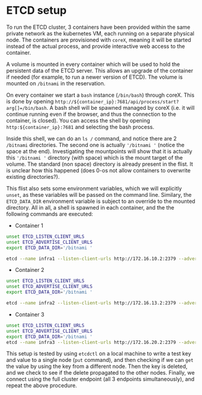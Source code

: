 # ETCD setup

To run the ETCD cluster, 3 containers have been provided within the same private
network as the kubernetes VM, each running on a separate physical node. The containers
are provisioned with `coreX`, meaning it will be started instead of the actual
process, and provide interactive web access to the container.

A volume is mounted in every container which will be used to hold the persistent
data of the ETCD server. This allows an upgrade of the container if needed (for
example, to run a newer version of ETCD). The volume is mounted on `/bitnami` in
the reservation.

On every container we start a `bash` instance (`/bin/bash`) through coreX. This
is done by opening `http://${container_ip}:7681/api/process/start?arg[]=/bin/bash`.
A bash shell will be spawned managed by coreX (i.e. it will continue running even
if the browser, and thus the connection to the container, is closed). You can access
the shell by opening `http:${container_ip}:7681` and selecting the bash process.

Inside this shell, we can do an `ls /` command, and notice there are 2 `/bitnami`
directories. The second one is actually `'/bitnami '` (notice the space at the
end). Investigating the mountpoints will show that it is actually this
`'/bitnami '` directory (with space) which is the mount target of the volume. The
standard (non space) directory is already present in the flist. It is unclear how
this happened (does 0-os not allow containers to overwrite existing directories?).

This flist also sets some environment variables, which we will explicitly `unset`,
as these variables will be passed on the command line. Similary, the `ETCD_DATA_DIR`
environment variable is subject to an override to the mounted directory. All in
all, a shell is spawned in each container, and the the following commands are executed:

- Container 1

```bash
unset ETCD_LISTEN_CLIENT_URLS
unset ETCD_ADVERTISE_CLIENT_URLS
export ETCD_DATA_DIR='/bitnami '

etcd --name infra1 --listen-client-urls http://172.16.10.2:2379 --advertise-client-urls http://172.16.10.2:2379 --listen-peer-urls http://172.16.10.2:12380 --initial-advertise-peer-urls http://172.16.10.2:12380 --initial-cluster-token etcd-cluster-pecs --initial-cluster 'infra1=http://172.16.10.2:12380,infra2=http://172.16.13.2:12380,infra3=http://172.16.20.2:12380' --initial-cluster-state new --logger=zap --log-outputs=stderr
```

- Container 2

```bash
unset ETCD_LISTEN_CLIENT_URLS
unset ETCD_ADVERTISE_CLIENT_URLS
export ETCD_DATA_DIR='/bitnami '

etcd --name infra2 --listen-client-urls http://172.16.13.2:2379 --advertise-client-urls http://172.16.13.2:2379 --listen-peer-urls http://172.16.13.2:12380 --initial-advertise-peer-urls http://172.16.13.2:12380 --initial-cluster-token etcd-cluster-pecs --initial-cluster 'infra1=http://172.16.10.2:12380,infra2=http://172.16.13.2:12380,infra3=http://172.16.20.2:12380' --initial-cluster-state new --logger=zap --log-outputs=stderr
```

- Container 3

```bash
unset ETCD_LISTEN_CLIENT_URLS
unset ETCD_ADVERTISE_CLIENT_URLS
export ETCD_DATA_DIR='/bitnami '
etcd --name infra3 --listen-client-urls http://172.16.20.2:2379 --advertise-client-urls http://172.16.20.2:2379 --listen-peer-urls http://172.16.20.2:12380 --initial-advertise-peer-urls http://172.16.20.2:12380 --initial-cluster-token etcd-cluster-pecs --initial-cluster 'infra1=http://172.16.10.2:12380,infra2=http://172.16.13.2:12380,infra3=http://172.16.20.2:12380' --initial-cluster-state new --logger=zap --log-outputs=stderr
```

This setup is tested by using `etcdctl` on a local machine to write a test key and
value to a single node (`put` command),  and then checking if we can `get` the value
by using the key from a different node. Then the key is deleted, and we check to
see if the delete propagated to the other nodes. Finally, we connect using the
full cluster endpoint (all 3 endpoints simultaneously), and repeat the above procedure.

